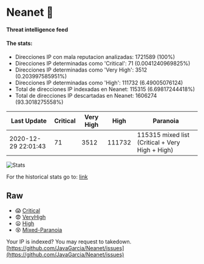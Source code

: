 # Neanet :hocho:
#### Threat intelligence feed
#### The stats:

- Direcciones IP con mala reputacion analizadas: 1721589 (100%)
- Direcciones IP determinadas como 'Critical':  71 (0.0041240969825%)
- Direcciones IP determinadas como 'Very High':  3512 (0.203997585951%)
- Direcciones IP determinadas como 'High':  111732 (6.49005076124)
- Total de direcciones IP indexadas en Neanet:  115315 (6.69817244418%)
- Total de direcciones IP descartadas en Neanet:  1606274 (93.3018275558%)

| Last Update | Critical | Very High | High | Paranoia |
| --- | --- | --- | --- | --- |
| 2020-12-29 22:01:43 | 71 | 3512 | 111732 | 115315 mixed list (Critical + Very High + High)|

![Stats](https://docs.google.com/spreadsheets/d/e/2PACX-1vSnaNMIXVabIpDJjufMlzH7poXnshF3mgd8Is1g9ytUEzVsP5my4Trn8f-xkoLLQ38xpL3HtmUexLo6/pubchart?oid=501124687&format=image)

For the historical stats go to: [link](/stats.csv)
## Raw
- :scream: [Critical](https://raw.githubusercontent.com/JavaGarcia/Neanet/master/blacklists/neanet_critical.txt)
- :fearful: [VeryHigh](https://raw.githubusercontent.com/JavaGarcia/Neanet/master/blacklists/neanet_veryHigh.txtt)
- :frowning: [High](https://raw.githubusercontent.com/JavaGarcia/Neanet/master/blacklists/neanet_high.txt)
- :dizzy_face: [Mixed-Paranoia](https://raw.githubusercontent.com/JavaGarcia/Neanet/master/blacklists/neanet_all.txt)


Your IP is indexed? You may request to takedown. [https://github.com/JavaGarcia/Neanet/issues](https://github.com/JavaGarcia/Neanet/issues)






























































































































































































































































































































































































































































































































































































































































































































































































































































































































































































































































































































































































































































































































































































































































































































































































































































































































































































































































































































































































































































































































































































































































































































































































































































































































































































































































































































































































































































































































































































































































































































































































































































